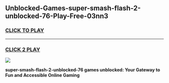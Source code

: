 
## Unblocked-Games-super-smash-flash-2-unblocked-76-Play-Free-03nn3
<h3>
<a href="https://premium76.site?title=super-smash-flash-2-unblocked-76&ref=19M">CLICK TO PLAY</a></h3>
<hr>

<h3>
<a href="https://premium76.site?title=super-smash-flash-2-unblocked-76&ref=19M">CLICK 2 PLAY</a>
  
</h3>

<a href="https://premium76.site?title=super-smash-flash-2-unblocked-76&ref=19M"><img src="https://clearcache.store/games.png"></a>


**super-smash-flash-2-unblocked-76 games unblocked: Your Gateway to Fun and Accessible Online Gaming**
